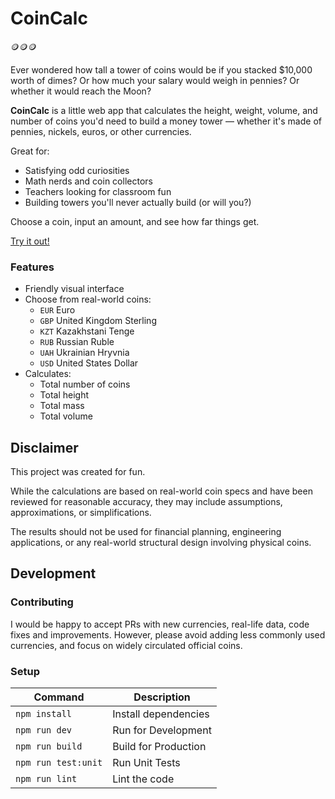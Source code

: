 # CoinCalc

🪙🪙🪙

Ever wondered how tall a tower of coins would be
if you stacked $10,000 worth of dimes?
Or how much your salary would weigh in pennies?
Or whether it would reach the Moon?

**CoinCalc** is a little web app that calculates the height, weight, volume,
and number of coins you'd need to build a money tower —
whether it's made of pennies, nickels, euros, or other currencies.

Great for:
- Satisfying odd curiosities
- Math nerds and coin collectors
- Teachers looking for classroom fun
- Building towers you'll never actually build (or will you?)

Choose a coin, input an amount, and see how far things get.

[Try it out!](https://qwertycube.com/coincalc/)

### Features

- Friendly visual interface
- Choose from real-world coins:
  - `EUR` Euro
  - `GBP` United Kingdom Sterling
  - `KZT` Kazakhstani Tenge
  - `RUB` Russian Ruble
  - `UAH` Ukrainian Hryvnia
  - `USD` United States Dollar
- Calculates:
  - Total number of coins
  - Total height
  - Total mass
  - Total volume

## Disclaimer

This project was created for fun.

While the calculations are based on real-world coin specs
and have been reviewed for reasonable accuracy,
they may include assumptions, approximations, or simplifications.

The results should not be used for financial planning, engineering applications,
or any real-world structural design involving physical coins.

## Development

### Contributing

I would be happy to accept PRs with new currencies, real-life data, code fixes and improvements.
However, please avoid adding less commonly used currencies,
and focus on widely circulated official coins.

### Setup

| Command             | Description          |
| ------------------- | -------------------- |
| `npm install`       | Install dependencies |
| `npm run dev`       | Run for Development  |
| `npm run build`     | Build for Production |
| `npm run test:unit` | Run Unit Tests       |
| `npm run lint`      | Lint the code        |
